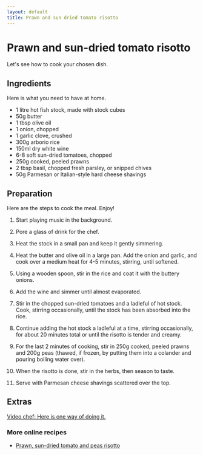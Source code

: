 ```yaml
---
layout: default
title: Prawn and sun dried tomato risotto
---
```


# Prawn and sun-dried tomato risotto

Let's see how to cook your chosen dish.

## Ingredients

Here is what you need to have at home.

* 1 litre hot fish stock, made with stock cubes
* 50g butter
* 1 tbsp olive oil
* 1 onion, chopped
* 1 garlic clove, crushed
* 300g arborio rice
* 150ml dry white wine
* 6-8 soft sun-dried tomatoes, chopped
* 250g cooked, peeled prawns
* 2 tbsp basil, chopped fresh parsley, or snipped chives
* 50g Parmesan or Italian-style hard cheese shavings

## Preparation

Here are the steps to cook the meal. Enjoy!

1. Start playing music in the background.
2. Pore a glass of drink for the chef.

1. Heat the stock in a small pan and keep it gently simmering. 
2. Heat the butter and olive oil in a large pan. Add the onion and garlic, and cook over a medium heat for 4-5 minutes, stirring, until softened.
3. Using a wooden spoon, stir in the rice and coat it with the buttery onions. 
4. Add the wine and simmer until almost evaporated.
5. Stir in the chopped sun-dried tomatoes and a ladleful of hot stock. Cook, stirring occasionally, until the stock has been absorbed into the rice.
6. Continue adding the hot stock a ladleful at a time, stirring occasionally, for about 20 minutes total or until the risotto is tender and creamy. 
7. For the last 2 minutes of cooking, stir in 250g cooked, peeled prawns and 200g peas (thawed, if frozen, by putting them into a colander and pouring boiling water over). 
8. When the risotto is done, stir in the herbs, then season to taste. 
9. Serve with Parmesan cheese shavings scattered over the top.

## Extras

[Video chef: Here is one way of doing it.](https://www.youtube.com/watch?v=B_xcPz2-oL0)

### More online recipes

* [Prawn, sun-dried tomato and peas risotto](http://allrecipes.co.uk/recipe/5805/prawn--sun-dried-tomatoes-and-pea-risotto.aspx)